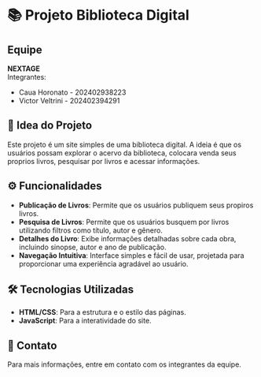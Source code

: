 # 📚 Projeto Biblioteca Digital

## Equipe
**NEXTAGE**  
Integrantes:  
- Caua Horonato - 202402938223  
- Victor Veltrini - 202402394291  

## 🚀 Idea do Projeto
Este projeto é um site simples de uma biblioteca digital. A ideia é que os usuários possam explorar o acervo da biblioteca, colocara venda seus proprios livros, pesquisar por livros e acessar informações.

## ⚙️ Funcionalidades
- **Publicação de Livros**: Permite que os usuários publiquem seus propiros livros.
- **Pesquisa de Livros**: Permite que os usuários busquem por livros utilizando filtros como título, autor e gênero.
- **Detalhes do Livro**: Exibe informações detalhadas sobre cada obra, incluindo sinopse, autor e ano de publicação.
- **Navegação Intuitiva**: Interface simples e fácil de usar, projetada para proporcionar uma experiência agradável ao usuário.

## 🛠️ Tecnologias Utilizadas
- **HTML/CSS**: Para a estrutura e o estilo das páginas.
- **JavaScript**: Para a interatividade do site.

## 📧 Contato
Para mais informações, entre em contato com os integrantes da equipe.
